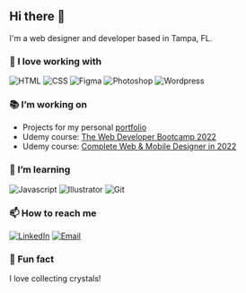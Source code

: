 ## Hi there 👋

I'm a web designer and developer based in Tampa, FL.

###  🖤 I love working with

<div display="flex">
  <img src="https://img.shields.io/badge/html5-%23E34F26.svg?style=for-the-badge&logo=html5&logoColor=white" alt="HTML"/>
  <img src="https://img.shields.io/badge/css3-%231572B6.svg?style=for-the-badge&logo=css3&logoColor=white" alt="CSS"/>
  <img src="https://img.shields.io/badge/figma-%23F25E1E.svg?style=for-the-badge&logo=figma&logoColor=white" alt="Figma"/>
  <img src="https://img.shields.io/badge/adobe%20photoshop-%23318AFF.svg?style=for-the-badge&logo=adobephotoshop&logoColor=white" alt="Photoshop"/>
  <img src="https://img.shields.io/badge/bootstrap-%237952B3.svg?style=for-the-badge&logo=bootstrap&logoColor=white" alt="Wordpress"/>
</div>

### 📚 I’m working on

- Projects for my personal <a href="https://doririvera.com/" target="_blank">portfolio</a>
- Udemy course: <a href="https://www.udemy.com/share/101W9C3@1M_QhS4mPPUCvC_YkzA_9uwuS5m3UrAnNfsXJ0k2WgU7MFYo6ZnrDb-TbDiARLsj5g==/" target="_blank">The Web Developer Bootcamp 2022</a>
- Udemy course: <a href="https://www.udemy.com/share/103F1h3@0UTc-96fMnIHlykchcjA0KLCwkIX5X3WH-pTSKWP9Ih2a075bOW-t0QId85PK7xOlw==/" target="_blank">Complete Web & Mobile Designer in 2022</a>

### 🌱 I’m learning

<div display="flex">
  <img src="https://img.shields.io/badge/javascript-%23F7DF1E?style=for-the-badge&logo=javascript&logoColor=black" alt="Javascript"/>
  <img src="https://img.shields.io/badge/illustrator-%23FF9A00.svg?style=for-the-badge&logo=adobe%20illustrator&logoColor=white" alt="Illustrator"/>
  <img src="https://img.shields.io/badge/git-%23F05032?style=for-the-badge&logo=javascript&logoColor=white" alt="Git"/>
</div>

### 📫 How to reach me

<div display="flex">
  <a href="https://www.linkedin.com/in/doririvera/"><img src="https://img.shields.io/badge/linkedin-%230077B5.svg?style=for-the-badge&logo=linkedin&logoColor=white" alt="LinkedIn"/></a>
  <a href="mailto:web@doririvera.com"><img src="https://img.shields.io/badge/Gmail-%23EA4335?style=for-the-badge&logo=gmail&logoColor=white" alt="Email"/></a>
</div>

### 💎 Fun fact

I love collecting crystals!
